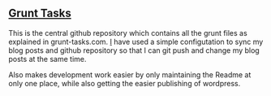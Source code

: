 ## [Grunt Tasks](http://grunt-tasks.com/ "Grunt")

This is the central github repository which contains all the grunt files as explained in grunt-tasks.com.
[I](http://jaykanakiya.com/ "Jay Kanakiya") have used a simple configutation to sync my blog posts and github repository so that I can git push and change my blog posts at the same time.

Also makes development work easier by only maintaining the Readme at only one place, while also getting the easier publishing of wordpress.
